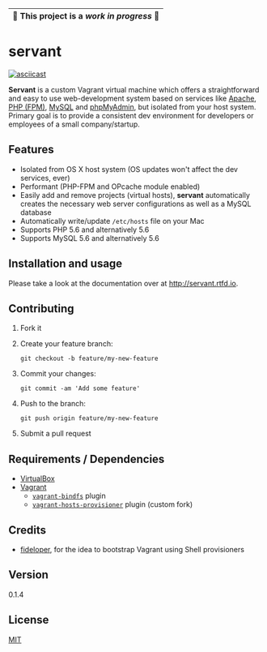 | :construction: This project is a *work in progress* :construction: |
|---|

# servant

[![asciicast](https://asciinema.org/a/85841.png)](https://asciinema.org/a/85841)

**Servant** is a custom Vagrant virtual machine which offers a straightforward and easy to use web-development system based on services like [Apache](https://httpd.apache.org/), [PHP (FPM)](http://php-fpm.org/), [MySQL](https://www.mysql.com/) and [phpMyAdmin](https://www.phpmyadmin.net/), but isolated from your host system. Primary goal is to provide a consistent dev environment for developers or employees of a small company/startup. 

## Features

- Isolated from OS X host system (OS updates won't affect the dev services, ever)
- Performant (PHP-FPM and OPcache module enabled)
- Easily add and remove projects (virtual hosts), **servant** automatically creates the necessary web server configurations as well as a MySQL database
- Automatically write/update `/etc/hosts` file on your Mac
- Supports PHP 5.6 and alternatively 5.6 
- Supports MySQL 5.6 and alternatively 5.6 

## Installation and usage

Please take a look at the documentation over at http://servant.rtfd.io.

## Contributing

1. Fork it
2. Create your feature branch:

    ```shell
    git checkout -b feature/my-new-feature
    ```

3. Commit your changes:

    ```shell
    git commit -am 'Add some feature'
    ```

4. Push to the branch:

    ```shell
    git push origin feature/my-new-feature
    ```

5. Submit a pull request

## Requirements / Dependencies

* [VirtualBox](https://www.virtualbox.org/)
* [Vagrant](https://www.vagrantup.com/)
    - [`vagrant-bindfs`](https://github.com/gael-ian/vagrant-bindfs) plugin
    - [`vagrant-hosts-provisioner`](https://github.com/frdmn/vagrant-hosts-provisioner) plugin (custom fork)

## Credits

- [fideloper](https://github.com/fideloper), for the idea to bootstrap Vagrant using Shell provisioners

## Version

0.1.4

## License

[MIT](LICENSE)
